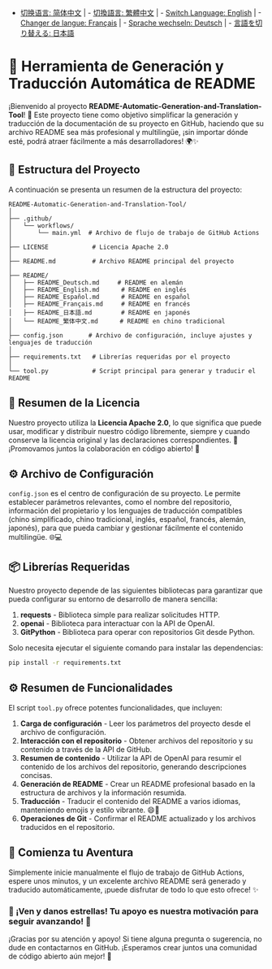 - [切换语言: 简体中文](/README.md) | - [切換語言: 繁體中文](/README/README_繁体中文.md) | - [Switch Language: English](/README/README_English.md) | - [Changer de langue: Français](/README/README_Français.md) | - [Sprache wechseln: Deutsch](/README/README_Deutsch.md) | - [言語を切り替える: 日本語](/README/README_日本語.md)

# 🤖 Herramienta de Generación y Traducción Automática de README

¡Bienvenido al proyecto **README-Automatic-Generation-and-Translation-Tool**! 🎉 Este proyecto tiene como objetivo simplificar la generación y traducción de la documentación de su proyecto en GitHub, haciendo que su archivo README sea más profesional y multilingüe, ¡sin importar dónde esté, podrá atraer fácilmente a más desarrolladores! 🌍✨

## 🚀 Estructura del Proyecto

A continuación se presenta un resumen de la estructura del proyecto:

```
README-Automatic-Generation-and-Translation-Tool/
│
├── .github/
│   └── workflows/
│       └── main.yml  # Archivo de flujo de trabajo de GitHub Actions
│
├── LICENSE            # Licencia Apache 2.0
│
├── README.md          # Archivo README principal del proyecto
│
├── README/
│   ├── README_Deutsch.md     # README en alemán 
│   ├── README_English.md      # README en inglés 
│   ├── README_Español.md      # README en español 
│   ├── README_Français.md     # README en francés 
│   ├── README_日本語.md        # README en japonés 
│   └── README_繁体中文.md      # README en chino tradicional 
│
├── config.json       # Archivo de configuración, incluye ajustes y lenguajes de traducción
│
├── requirements.txt   # Librerías requeridas por el proyecto
│
└── tool.py            # Script principal para generar y traducir el README
```

## 📜 Resumen de la Licencia

Nuestro proyecto utiliza la **Licencia Apache 2.0**, lo que significa que puede usar, modificar y distribuir nuestro código libremente, siempre y cuando conserve la licencia original y las declaraciones correspondientes. 📝 ¡Promovamos juntos la colaboración en código abierto! 💪

## ⚙️ Archivo de Configuración

`config.json` es el centro de configuración de su proyecto. Le permite establecer parámetros relevantes, como el nombre del repositorio, información del propietario y los lenguajes de traducción compatibles (chino simplificado, chino tradicional, inglés, español, francés, alemán, japonés), para que pueda cambiar y gestionar fácilmente el contenido multilingüe. 🌐💻

## 📦 Librerías Requeridas

Nuestro proyecto depende de las siguientes bibliotecas para garantizar que pueda configurar su entorno de desarrollo de manera sencilla:

1. **requests** - Biblioteca simple para realizar solicitudes HTTP.
2. **openai** - Biblioteca para interactuar con la API de OpenAI.
3. **GitPython** - Biblioteca para operar con repositorios Git desde Python.

Solo necesita ejecutar el siguiente comando para instalar las dependencias:

```bash
pip install -r requirements.txt
```

## ⚙️ Resumen de Funcionalidades

El script `tool.py` ofrece potentes funcionalidades, que incluyen:

1. **Carga de configuración** - Leer los parámetros del proyecto desde el archivo de configuración.
2. **Interacción con el repositorio** - Obtener archivos del repositorio y su contenido a través de la API de GitHub.
3. **Resumen de contenido** - Utilizar la API de OpenAI para resumir el contenido de los archivos del repositorio, generando descripciones concisas.
4. **Generación de README** - Crear un README profesional basado en la estructura de archivos y la información resumida.
5. **Traducción** - Traducir el contenido del README a varios idiomas, manteniendo emojis y estilo vibrante. 😄🎨
6. **Operaciones de Git** - Confirmar el README actualizado y los archivos traducidos en el repositorio.

## 🚀 Comienza tu Aventura

Simplemente inicie manualmente el flujo de trabajo de GitHub Actions, espere unos minutos, y un excelente archivo README será generado y traducido automáticamente, ¡puede disfrutar de todo lo que esto ofrece! ✨

### 🌟 ¡Ven y danos estrellas! Tu apoyo es nuestra motivación para seguir avanzando! 💖

¡Gracias por su atención y apoyo! Si tiene alguna pregunta o sugerencia, no dude en contactarnos en GitHub. ¡Esperamos crear juntos una comunidad de código abierto aún mejor! 🤝